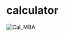 # calculator


![Cal_MBA](https://user-images.githubusercontent.com/53513653/62708345-69998f00-ba1d-11e9-9e83-a481f201c6d7.PNG)
